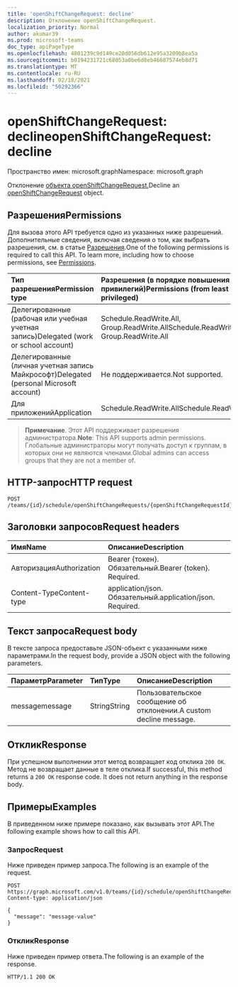 ```yaml
---
title: 'openShiftChangeRequest: decline'
description: Отклонение openShiftChangeRequest.
localization_priority: Normal
author: akumar39
ms.prod: microsoft-teams
doc_type: apiPageType
ms.openlocfilehash: 4801239c9d149ce20d056db612e95a3209b8ea5a
ms.sourcegitcommit: b0194231721c68053a0be6d8eb46687574eb8d71
ms.translationtype: MT
ms.contentlocale: ru-RU
ms.lasthandoff: 02/18/2021
ms.locfileid: "50292366"
---
```

# <a name="openshiftchangerequest-decline"></a><span data-ttu-id="48aa6-103">openShiftChangeRequest: decline</span><span class="sxs-lookup"><span data-stu-id="48aa6-103">openShiftChangeRequest: decline</span></span>

<span data-ttu-id="48aa6-104">Пространство имен: microsoft.graph</span><span class="sxs-lookup"><span data-stu-id="48aa6-104">Namespace: microsoft.graph</span></span>

<span data-ttu-id="48aa6-105">Отклонение [объекта openShiftChangeRequest.](../resources/openshiftchangerequest.md)</span><span class="sxs-lookup"><span data-stu-id="48aa6-105">Decline an [openShiftChangeRequest](../resources/openshiftchangerequest.md) object.</span></span>

## <a name="permissions"></a><span data-ttu-id="48aa6-106">Разрешения</span><span class="sxs-lookup"><span data-stu-id="48aa6-106">Permissions</span></span>

<span data-ttu-id="48aa6-p101">Для вызова этого API требуется одно из указанных ниже разрешений. Дополнительные сведения, включая сведения о том, как выбрать разрешения, см. в статье [Разрешения](/graph/permissions-reference).</span><span class="sxs-lookup"><span data-stu-id="48aa6-p101">One of the following permissions is required to call this API. To learn more, including how to choose permissions, see [Permissions](/graph/permissions-reference).</span></span>

| <span data-ttu-id="48aa6-109">Тип разрешения</span><span class="sxs-lookup"><span data-stu-id="48aa6-109">Permission type</span></span>                        | <span data-ttu-id="48aa6-110">Разрешения (в порядке повышения привилегий)</span><span class="sxs-lookup"><span data-stu-id="48aa6-110">Permissions (from least to most privileged)</span></span> |
|:---------------------------------------|:--------------------------------------------|
| <span data-ttu-id="48aa6-111">Делегированные (рабочая или учебная учетная запись)</span><span class="sxs-lookup"><span data-stu-id="48aa6-111">Delegated (work or school account)</span></span>     | <span data-ttu-id="48aa6-112">Schedule.ReadWrite.All, Group.ReadWrite.All</span><span class="sxs-lookup"><span data-stu-id="48aa6-112">Schedule.ReadWrite.All, Group.ReadWrite.All</span></span> |
| <span data-ttu-id="48aa6-113">Делегированные (личная учетная запись Майкрософт)</span><span class="sxs-lookup"><span data-stu-id="48aa6-113">Delegated (personal Microsoft account)</span></span> | <span data-ttu-id="48aa6-114">Не поддерживается.</span><span class="sxs-lookup"><span data-stu-id="48aa6-114">Not supported.</span></span> |
| <span data-ttu-id="48aa6-115">Для приложений</span><span class="sxs-lookup"><span data-stu-id="48aa6-115">Application</span></span>                            | <span data-ttu-id="48aa6-116">Schedule.ReadWrite.All</span><span class="sxs-lookup"><span data-stu-id="48aa6-116">Schedule.ReadWrite.All</span></span> |

> <span data-ttu-id="48aa6-117">**Примечание**. Этот API поддерживает разрешения администратора.</span><span class="sxs-lookup"><span data-stu-id="48aa6-117">**Note**: This API supports admin permissions.</span></span> <span data-ttu-id="48aa6-118">Глобальные администраторы могут получать доступ к группам, в которых они не являются членами.</span><span class="sxs-lookup"><span data-stu-id="48aa6-118">Global admins can access groups that they are not a member of.</span></span>

## <a name="http-request"></a><span data-ttu-id="48aa6-119">HTTP-запрос</span><span class="sxs-lookup"><span data-stu-id="48aa6-119">HTTP request</span></span>

<!-- { "blockType": "ignored" } -->

```http
POST /teams/{id}/schedule/openShiftChangeRequests/{openShiftChangeRequestId}/decline
```

## <a name="request-headers"></a><span data-ttu-id="48aa6-120">Заголовки запросов</span><span class="sxs-lookup"><span data-stu-id="48aa6-120">Request headers</span></span>

| <span data-ttu-id="48aa6-121">Имя</span><span class="sxs-lookup"><span data-stu-id="48aa6-121">Name</span></span>          | <span data-ttu-id="48aa6-122">Описание</span><span class="sxs-lookup"><span data-stu-id="48aa6-122">Description</span></span>   |
|:--------------|:--------------|
| <span data-ttu-id="48aa6-123">Авторизация</span><span class="sxs-lookup"><span data-stu-id="48aa6-123">Authorization</span></span> | <span data-ttu-id="48aa6-p103">Bearer {токен}. Обязательный.</span><span class="sxs-lookup"><span data-stu-id="48aa6-p103">Bearer {token}. Required.</span></span> |
| <span data-ttu-id="48aa6-126">Content-Type</span><span class="sxs-lookup"><span data-stu-id="48aa6-126">Content-type</span></span> | <span data-ttu-id="48aa6-p104">application/json. Обязательный.</span><span class="sxs-lookup"><span data-stu-id="48aa6-p104">application/json. Required.</span></span> |

## <a name="request-body"></a><span data-ttu-id="48aa6-129">Текст запроса</span><span class="sxs-lookup"><span data-stu-id="48aa6-129">Request body</span></span>

<span data-ttu-id="48aa6-130">В тексте запроса предоставьте JSON-объект с указанными ниже параметрами.</span><span class="sxs-lookup"><span data-stu-id="48aa6-130">In the request body, provide a JSON object with the following parameters.</span></span>

| <span data-ttu-id="48aa6-131">Параметр</span><span class="sxs-lookup"><span data-stu-id="48aa6-131">Parameter</span></span>    | <span data-ttu-id="48aa6-132">Тип</span><span class="sxs-lookup"><span data-stu-id="48aa6-132">Type</span></span>        | <span data-ttu-id="48aa6-133">Описание</span><span class="sxs-lookup"><span data-stu-id="48aa6-133">Description</span></span> |
|:-------------|:------------|:------------|
|<span data-ttu-id="48aa6-134">message</span><span class="sxs-lookup"><span data-stu-id="48aa6-134">message</span></span>|<span data-ttu-id="48aa6-135">String</span><span class="sxs-lookup"><span data-stu-id="48aa6-135">String</span></span>|<span data-ttu-id="48aa6-136">Пользовательское сообщение об отклонении.</span><span class="sxs-lookup"><span data-stu-id="48aa6-136">A custom decline message.</span></span>|

## <a name="response"></a><span data-ttu-id="48aa6-137">Отклик</span><span class="sxs-lookup"><span data-stu-id="48aa6-137">Response</span></span>

<span data-ttu-id="48aa6-p105">При успешном выполнении этот метод возвращает код отклика `200 OK`. Метод не возвращает данные в теле отклика.</span><span class="sxs-lookup"><span data-stu-id="48aa6-p105">If successful, this method returns a `200 OK` response code. It does not return anything in the response body.</span></span>

## <a name="examples"></a><span data-ttu-id="48aa6-140">Примеры</span><span class="sxs-lookup"><span data-stu-id="48aa6-140">Examples</span></span>

<span data-ttu-id="48aa6-141">В приведенном ниже примере показано, как вызывать этот API.</span><span class="sxs-lookup"><span data-stu-id="48aa6-141">The following example shows how to call this API.</span></span>

### <a name="request"></a><span data-ttu-id="48aa6-142">Запрос</span><span class="sxs-lookup"><span data-stu-id="48aa6-142">Request</span></span>

<span data-ttu-id="48aa6-143">Ниже приведен пример запроса.</span><span class="sxs-lookup"><span data-stu-id="48aa6-143">The following is an example of the request.</span></span>
<!-- {
  "blockType": "request",
  "name": "openshiftchangerequest_decline"
}-->

```http
POST https://graph.microsoft.com/v1.0/teams/{id}/schedule/openShiftChangeRequests/{openShiftChangeRequestId}/decline
Content-type: application/json

{
  "message": "message-value"
}
```

### <a name="response"></a><span data-ttu-id="48aa6-144">Отклик</span><span class="sxs-lookup"><span data-stu-id="48aa6-144">Response</span></span>

<span data-ttu-id="48aa6-145">Ниже приведен пример ответа.</span><span class="sxs-lookup"><span data-stu-id="48aa6-145">The following is an example of the response.</span></span>
<!-- {
  "blockType": "response",
  "truncated": true,
  "@odata.type": "microsoft.graph.None"
} -->

```http
HTTP/1.1 200 OK
```

<!-- uuid: 16cd6b66-4b1a-43a1-adaf-3a886856ed98
2019-02-04 14:57:30 UTC -->
<!-- {
  "type": "#page.annotation",
  "description": "openShiftChangeRequest: decline",
  "keywords": "",
  "section": "documentation",
  "tocPath": ""
}-->

